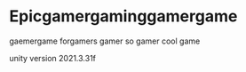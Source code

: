 # Epicgamergaminggamergame
gaemergame
forgamers
gamer
so gamer
cool game

unity version 2021.3.31f 

